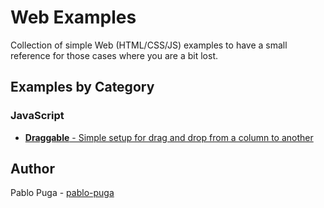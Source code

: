 # Web Examples
Collection of simple Web (HTML/CSS/JS) examples to have a small reference for those cases where you are a bit lost. 

## Examples by Category

### JavaScript
- [**Draggable** - Simple setup for drag and drop from a column to another](js/draggable)


## Author
Pablo Puga - [pablo-puga](https://github.com/pablo-puga)
